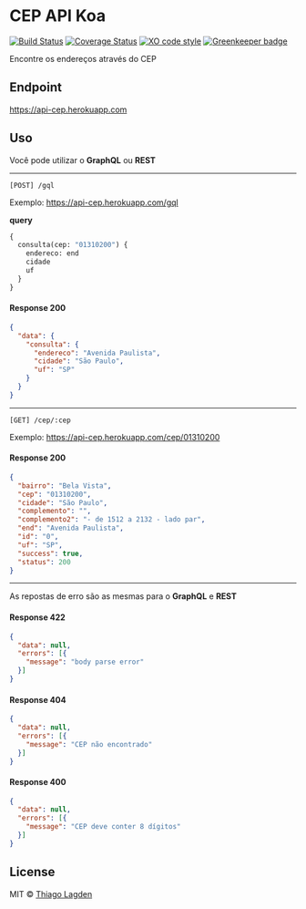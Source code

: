 # CEP API Koa

[![Build Status][ci-img]][ci]
[![Coverage Status][coveralls-img]][coveralls]
[![XO code style][xo-img]][xo]
[![Greenkeeper badge][greenkeeper-img]][greenkeeper]

[ci-img]:          https://travis-ci.org/lagden/cep-koa-api.svg
[ci]:              https://travis-ci.org/lagden/cep-koa-api
[coveralls-img]:   https://coveralls.io/repos/github/lagden/cep-koa-api/badge.svg?branch=master
[coveralls]:       https://coveralls.io/github/lagden/cep-koa-api?branch=master
[xo-img]:          https://img.shields.io/badge/code_style-XO-5ed9c7.svg
[xo]:              https://github.com/sindresorhus/xo
[greenkeeper-img]: https://badges.greenkeeper.io/lagden/koa-error.svg
[greenkeeper]:     https://greenkeeper.io/

Encontre os endereços através do CEP


## Endpoint

https://api-cep.herokuapp.com


## Uso

Você pode utilizar o **GraphQL** ou **REST**

---

`[POST] /gql`

Exemplo: https://api-cep.herokuapp.com/gql

**query**

```graphql
{
  consulta(cep: "01310200") {
    endereco: end
    cidade
    uf
  }
}
```

#### Response 200

```json
{
  "data": {
    "consulta": {
      "endereco": "Avenida Paulista",
      "cidade": "São Paulo",
      "uf": "SP"
    }
  }
}
```

---

`[GET] /cep/:cep`

Exemplo: https://api-cep.herokuapp.com/cep/01310200

#### Response 200

```json
{
  "bairro": "Bela Vista",
  "cep": "01310200",
  "cidade": "São Paulo",
  "complemento": "",
  "complemento2": "- de 1512 a 2132 - lado par",
  "end": "Avenida Paulista",
  "id": "0",
  "uf": "SP",
  "success": true,
  "status": 200
}
```

---

As repostas de erro são as mesmas para o **GraphQL** e **REST**

#### Response 422

```json
{
  "data": null,
  "errors": [{
    "message": "body parse error"
  }]
}
```

#### Response 404

```json
{
  "data": null,
  "errors": [{
    "message": "CEP não encontrado"
  }]
}
```

#### Response 400

```json
{
  "data": null,
  "errors": [{
    "message": "CEP deve conter 8 dígitos"
  }]
}
```


## License

MIT © [Thiago Lagden](http://lagden.in)
